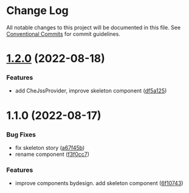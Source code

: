 # Change Log

All notable changes to this project will be documented in this file.
See [Conventional Commits](https://conventionalcommits.org) for commit guidelines.

# [1.2.0](https://github.com/SergeyBondar93/liba/compare/@cheaaa/skeleton@1.1.0...@cheaaa/skeleton@1.2.0) (2022-08-18)


### Features

* add CheJssProvider, improve skeleton component ([df5a125](https://github.com/SergeyBondar93/liba/commit/df5a125c48daaeed4df1dcc2a14c0ef83c5e0a09))





# 1.1.0 (2022-08-17)


### Bug Fixes

* fix skeleton story ([a67f45b](https://github.com/SergeyBondar93/liba/commit/a67f45b9440a71859fee6bebeef1f0dec88f6ed4))
* rename component ([f3f0cc7](https://github.com/SergeyBondar93/liba/commit/f3f0cc7fef65f0869802d2623b0a5ea0700c487a))


### Features

* improve components bydesign. add skeleton component ([6f10743](https://github.com/SergeyBondar93/liba/commit/6f10743b8223923cbc1f055dd1127a86ad5e65d3))
